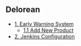 
## Delorean

  - [1. Early Warning System](delorean/early-warning-system.md)
    - [1.1 Add New Product](delorean/add-new-product.md)
  - [2. Jenkins Configuration](delorean/configuring-jenkins.md)
